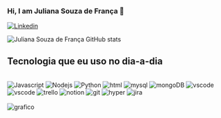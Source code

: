 ### Hi, I am Juliana Souza de França 👋

[![Linkedin](https://img.shields.io/badge/LinkedIn-0077B5?style=for-the-badge&logo=linkedin&logoColor=white)](https://www.linkedin.com/in/julianasouzafranca)

![Juliana Souza de França GitHub stats](https://github-readme-stats.vercel.app/api?username=juliana-souza-franca&show_icons=true&theme=radical)

## Tecnologia que eu uso no dia-a-dia

<div style="display: inline block"><br/>
<img aling="center" alt= "Javascript"  src="https://img.shields.io/badge/JavaScript-323330?style=for-the-badge&logo=javascript&logoColor=F7DF1E" /> 
<img aling="center" alt= "Nodejs"  src="https://img.shields.io/badge/Node.js-43853D?style=for-the-badge&logo=node.js&logoColor=white" />
<img aling="center" alt= "Python"  src="https://img.shields.io/badge/Python-3776AB?style=for-the-badge&logo=python&logoColor=white" />
<img aling="center" alt= "html"  src="https://img.shields.io/badge/HTML-239120?style=for-the-badge&logo=html5&logoColor=white" />
<img aling="center" alt= "mysql"  src="https://img.shields.io/badge/MySQL-00000F?style=for-the-badge&logo=mysql&logoColor=white" />
<img aling="center" alt= "mongoDB"  src="https://img.shields.io/badge/MongoDB-4EA94B?style=for-the-badge&logo=mongodb&logoColor=whit" />
<img aling="center" alt= "vscode"  src="https://img.shields.io/badge/Visual_Studio_Code-0078D4?style=for-the-badge&logo=visual%20studio%20code&logoColor=whit" />
<img aling="center" alt= "vscode"  src="https://img.shields.io/badge/IntelliJ_IDEA-000000.svg?style=for-the-badge&logo=intellij-idea&logoColor=white" />
<img aling="center" alt= "trello"  src="https://img.shields.io/badge/Trello-0052CC?style=for-the-badge&logo=trello&logoColor=white" />
<img aling="center" alt= "notion"  src=" https://img.shields.io/badge/Notion-000000?style=for-the-badge&logo=notion&logoColor=white" />
<img aling="center" alt= "git"  src="https://img.shields.io/badge/GIT-E44C30?style=for-the-badge&logo=git&logoColor=white" />
<img aling="center" alt= "hyper"  src="https://img.shields.io/badge/Hyper-000000?style=for-the-badge&logo=hyper&logoColor=white" />
<img aling="center" alt= "jira"  src="https://img.shields.io/badge/Jira-0052CC?style=for-the-badge&logo=Jira&logoColor=white" />

</div>

<div style="display: inline block"><br/>
<img aling="center" alt= "grafico"  src="https://github-readme-stats.vercel.app/api/top-langs/?username=juliana-souza-franca&theme=blue-green" />
</div>

       


